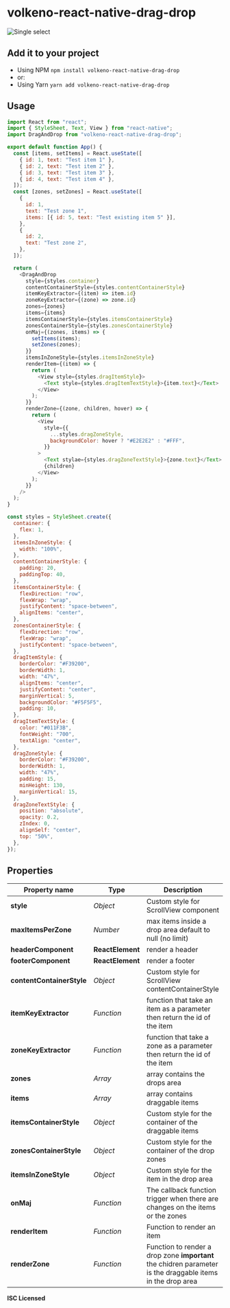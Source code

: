 # volkeno-react-native-drag-drop

![Single select](https://raw.githubusercontent.com/VolkenoMakers/react-native-drag-drop/main/demo.gif)

## Add it to your project

- Using NPM
  `npm install volkeno-react-native-drag-drop`
- or:
- Using Yarn
  `yarn add volkeno-react-native-drag-drop`

## Usage

```javascript
import React from "react";
import { StyleSheet, Text, View } from "react-native";
import DragAndDrop from "volkeno-react-native-drag-drop";

export default function App() {
  const [items, setItems] = React.useState([
    { id: 1, text: "Test item 1" },
    { id: 2, text: "Test item 2" },
    { id: 3, text: "Test item 3" },
    { id: 4, text: "Test item 4" },
  ]);
  const [zones, setZones] = React.useState([
    {
      id: 1,
      text: "Test zone 1",
      items: [{ id: 5, text: "Test existing item 5" }],
    },
    {
      id: 2,
      text: "Test zone 2",
    },
  ]);

  return (
    <DragAndDrop
      style={styles.container}
      contentContainerStyle={styles.contentContainerStyle}
      itemKeyExtractor={(item) => item.id}
      zoneKeyExtractor={(zone) => zone.id}
      zones={zones}
      items={items}
      itemsContainerStyle={styles.itemsContainerStyle}
      zonesContainerStyle={styles.zonesContainerStyle}
      onMaj={(zones, items) => {
        setItems(items);
        setZones(zones);
      }}
      itemsInZoneStyle={styles.itemsInZoneStyle}
      renderItem={(item) => {
        return (
          <View style={styles.dragItemStyle}>
            <Text style={styles.dragItemTextStyle}>{item.text}</Text>
          </View>
        );
      }}
      renderZone={(zone, children, hover) => {
        return (
          <View
            style={{
              ...styles.dragZoneStyle,
              backgroundColor: hover ? "#E2E2E2" : "#FFF",
            }}
          >
            <Text stylae={styles.dragZoneTextStyle}>{zone.text}</Text>
            {children}
          </View>
        );
      }}
    />
  );
}

const styles = StyleSheet.create({
  container: {
    flex: 1,
  },
  itemsInZoneStyle: {
    width: "100%",
  },
  contentContainerStyle: {
    padding: 20,
    paddingTop: 40,
  },
  itemsContainerStyle: {
    flexDirection: "row",
    flexWrap: "wrap",
    justifyContent: "space-between",
    alignItems: "center",
  },
  zonesContainerStyle: {
    flexDirection: "row",
    flexWrap: "wrap",
    justifyContent: "space-between",
  },
  dragItemStyle: {
    borderColor: "#F39200",
    borderWidth: 1,
    width: "47%",
    alignItems: "center",
    justifyContent: "center",
    marginVertical: 5,
    backgroundColor: "#F5F5F5",
    padding: 10,
  },
  dragItemTextStyle: {
    color: "#011F3B",
    fontWeight: "700",
    textAlign: "center",
  },
  dragZoneStyle: {
    borderColor: "#F39200",
    borderWidth: 1,
    width: "47%",
    padding: 15,
    minHeight: 130,
    marginVertical: 15,
  },
  dragZoneTextStyle: {
    position: "absolute",
    opacity: 0.2,
    zIndex: 0,
    alignSelf: "center",
    top: "50%",
  },
});
```

## Properties

| Property name             | Type             | Description                                                                                                |
| ------------------------- | ---------------- | ---------------------------------------------------------------------------------------------------------- |
| **style**                 | _Object_         | Custom style for ScrollView component                                                                      |
| **maxItemsPerZone**       | _Number_         | max items inside a drop area default to null (no limit)                                                    |
| **headerComponent**       | **ReactElement** | render a header                                                                                            |
| **footerComponent**       | **ReactElement** | render a footer                                                                                            |
| **contentContainerStyle** | _Object_         | Custom style for ScrollView contentContainerStyle                                                          |
| **itemKeyExtractor**      | _Function_       | function that take an item as a parameter then return the id of the item                                   |
| **zoneKeyExtractor**      | _Function_       | function that take a zone as a parameter then return the id of the item                                    |
| **zones**                 | _Array_          | array contains the drops area                                                                              |
| **items**                 | _Array_          | array contains draggable items                                                                             |
| **itemsContainerStyle**   | _Object_         | Custom style for the container of the draggable items                                                      |
| **zonesContainerStyle**   | _Object_         | Custom style for the container of the drop zones                                                           |
| **itemsInZoneStyle**      | _Object_         | Custom style for the item in the drop area                                                                 |
| **onMaj**                 | _Function_       | The callback function trigger when there are changes on the items or the zones                             |
| **renderItem**            | _Function_       | Function to render an item                                                                                 |
| **renderZone**            | _Function_       | Function to render a drop zone **important** the chidren parameter is the draggable items in the drop area |

**ISC Licensed**
